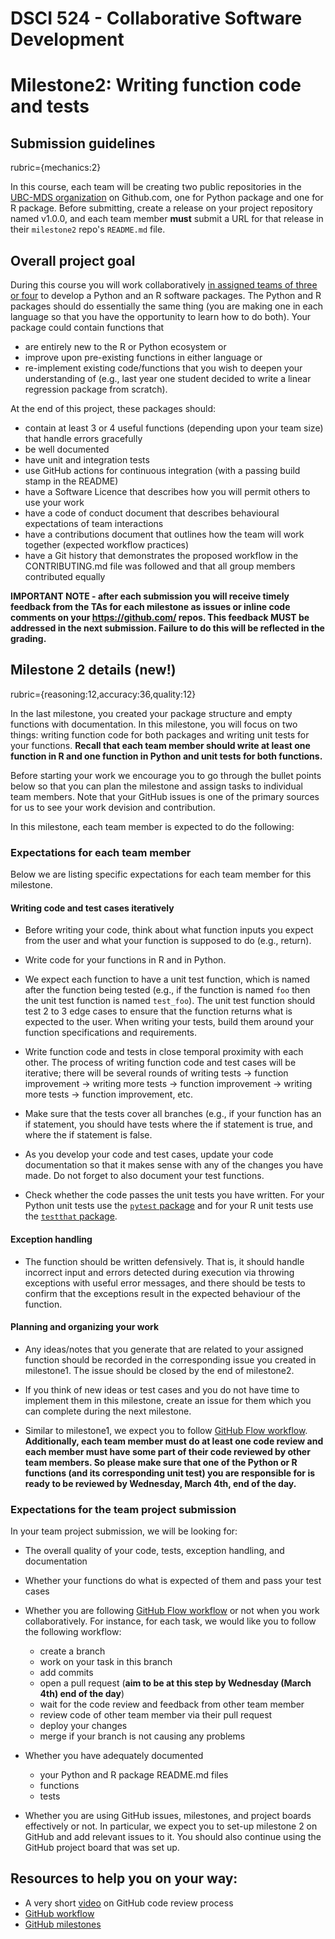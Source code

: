 # DSCI 524 - Collaborative Software Development

# Milestone2: Writing function code and tests 

## Submission guidelines
rubric={mechanics:2}

In this course, each team will be creating two public repositories in the [UBC-MDS organization](https://github.com/UBC-MDS/) on Github.com, one for Python package and one for R package. Before submitting, create a release on your project repository named v1.0.0, and each team member **must** submit a URL for that release in their `milestone2` repo's `README.md` file. 


## Overall project goal

During this course you will work collaboratively [in assigned teams of three or four](https://github.ubc.ca/MDS-2019-20/DSCI_524_collab-sw-dev_students/issues/1) to develop a Python and an R software packages. The Python and R packages should do essentially the same thing (you are making one in each language so that you have the opportunity to learn how to do both).
Your package could contain functions that 
- are entirely new to the R or Python ecosystem or 
- improve upon pre-existing functions in either language or
- re-implement existing code/functions that you wish to deepen your understanding of (e.g., last year one student decided to write a linear regression package from scratch).

At the end of this project, these packages should:
- contain at least 3 or 4 useful functions (depending upon your team size) that handle errors gracefully
- be well documented
- have unit and integration tests
- use GitHub actions for continuous integration (with a passing build stamp in the README)
- have a Software Licence that describes how you will permit others to use your work
- have a code of conduct document that describes behavioural expectations of team interactions
- have a contributions document that outlines how the team will work together (expected workflow practices)
- have a Git history that demonstrates the proposed workflow in the CONTRIBUTING.md file was followed and that all group members contributed equally

**IMPORTANT NOTE - after each submission you will receive timely feedback from the TAs for each milestone as issues or inline code comments on your https://github.com/ repos. This feedback MUST be addressed in the next submission. Failure to do this will be reflected in the grading.**


## Milestone 2 details (new!)
rubric={reasoning:12,accuracy:36,quality:12}

In the last milestone, you created your package structure and empty functions with documentation. In this milestone, you will focus on two things: writing function code for both packages and writing unit tests for your functions. **Recall that each team member should write at least one function in R and one function in Python and unit tests for both functions.** 

Before starting your work we encourage you to go through the bullet points below so that you can plan the milestone and assign tasks to individual team members. Note that your GitHub issues is one of the primary sources for us to see your work devision and contribution.  

In this milestone, each team member is expected to do the following: 

### Expectations for each team member 
Below we are listing specific expectations for each team member for this milestone. 

#### Writing code and test cases iteratively
- Before writing your code, think about what function inputs you expect from the user and what your function is supposed to do (e.g., return). 

- Write code for your functions in R and in Python.

- We expect each function to have a unit test function, which is named after the function being tested (e.g., if the function is named `foo` then the unit test function is named `test_foo`). The unit test function should test 2 to 3 edge cases to ensure that the function returns what is expected to the user. When writing your tests, build them around your function specifications and requirements.

- Write function code and tests in close temporal proximity with each other. The process of writing function code and test cases will be iterative; there will be several rounds of writing tests $\rightarrow$ function improvement $\rightarrow$ writing more tests $\rightarrow$ function improvement $\rightarrow$ writing more tests $\rightarrow$ function improvement, etc. 

- Make sure that the tests cover all branches (e.g., if your function has an if statement, you should have tests where the if statement is true, and where the if statement is false.

- As you develop your code and test cases, update your code documentation so that it makes sense with any of the changes you have made. Do not forget to also document your test functions.  

- Check whether the code passes the unit tests you have written. For your Python unit tests use the [`pytest` package](https://docs.pytest.org/en/latest/getting-started.html) and for your R unit tests use the [`testthat` package](https://cran.r-project.org/web/packages/testthat/index.html). 

#### Exception handling 
- The function should be written defensively. That is, it should handle incorrect input and errors detected during execution via throwing exceptions with useful error messages, and there should be tests to confirm that the exceptions result in the expected behaviour of the function. 

#### Planning and organizing your work
- Any ideas/notes that you generate that are related to your assigned function should be recorded in the corresponding issue you created in milestone1. The issue should be closed by the end of milestone2.

- If you think of new ideas or test cases and you do not have time to implement them in this milestone, create an issue for them which you can complete during the next milestone. 

- Similar to milestone1, we expect you to follow [GitHub Flow workflow](https://guides.github.com/introduction/flow/). **Additionally, each team member must do at least one code review and each member must have some part of their code reviewed by other team members. So please make sure that one of the Python or R functions (and its corresponding unit test) you are responsible for is ready to be reviewed by Wednesday, March 4th, end of the day.**

### Expectations for the team project submission

In your team project submission, we will be looking for: 

- The overall quality of your code, tests, exception handling, and documentation 

- Whether your functions do what is expected of them and pass your test cases

- Whether you are following [GitHub Flow workflow](https://guides.github.com/introduction/flow/) or not when you work collaboratively. For instance, for each task, we would like you to follow the following workflow:   
    - create a branch
    - work on your task in this branch
    - add commits 
    - open a pull request (**aim to be at this step by Wednesday (March 4th) end of the day**)
    - wait for the code review and feedback from other team member 
    - review code of other team member via their pull request
    - deploy your changes 
    - merge if your branch is not causing any problems    

- Whether you have adequately documented 
   - your Python and R package README.md files 
   - functions
   - tests
  
- Whether you are using GitHub issues, milestones, and project boards effectively or not. In particular, we expect you to set-up milestone 2 on GitHub and add relevant issues to it. You should also continue using the GitHub project board that was set up.
   
## Resources to help you on your way:

- A very short [video](https://www.youtube.com/watch?time_continue=4&v=HW0RPaJqm4g) on GitHub code review process
- [GitHub workflow](https://guides.github.com/introduction/flow/)
- [GitHub milestones](https://help.github.com/articles/about-milestones/)

